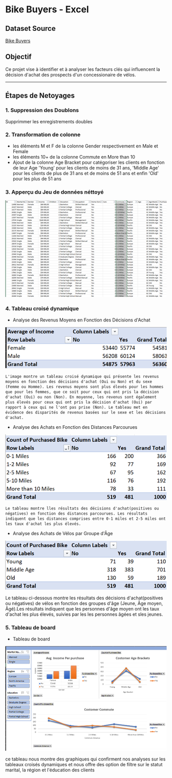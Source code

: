 # Bike Buyers - Excel

## Dataset Source
[Bike Buyers](Excel_Project_Dataset.xlsx)


## Objectif
Ce projet vise à identifier et à analyser les facteurs clés qui influencent la décision d'achat des prospects d'un concessionaire de vélos.

---
## Étapes de Netoyages 

### 1. Suppression des Doublons
Supprimmer les enregistrements doubles
### 2. Transformation de colonne
 - les éléments M et F de la colonne Gender respectivement en Male et Female
 - les éléments 10+ de la colonne Commute en More than 10
 - Ajout de la colonne Age Bracket pour catégoriser les clients en fonction de leur Age 'Young' pour les clients de moins de 31 ans, 'Middle Age' pour les clients de plus de 31 ans et de moins de 51 ans et enfin 'Old' pour les plus de 51 ans
 ### 3. Apperçu du Jeu de données néttoyé

![data sheet](bike_data_sheet.png)
 ### 4. Tableau croisé dynamique 
- Analyse des Revenus Moyens en Fonction des Décisions d'Achat

 ![TCD](avg_income_gender.png)

    L'image montre un tableau croisé dynamique qui présente les revenus moyens en fonction des décisions d'achat (Oui ou Non) et du sexe (Femme ou Homme). Les revenus moyens sont plus élevés pour les hommes que pour les femmes, que ce soit pour ceux qui ont pris la décision d'achat (Oui) ou non (Non). En moyenne, les revenus sont également plus élevés pour ceux qui ont pris la décision d'achat (Oui) par rapport à ceux qui ne l'ont pas prise (Non). Le tableau met en évidence des disparités de revenus basées sur le sexe et les décisions d'achat.

- Analyse des Achats en Fonction des Distances Parcourues

 ![TCD](count_purchased_bike.png)

    Le tableau montre lles résultats des décisions d'achat(positives ou négatives) en fonction des distances parcourues. Les résultats indiquent que les distances comprises entre 0-1 miles et 2-5 miles ont les taux d'achat les plus élevés.

- Analyse des Achats de Vélos par Groupe d'Âge

 ![TCD](count_purchased_bike_1.png)

   Le tableau ci-dessous montre les résultats des décisions d'achat(positives ou négatives) de vélos en fonction des groupes d'âge (Jeune, Âge moyen, Âgé).Les résultats indiquent que les personnes d'âge moyen ont les taux d'achat les plus élevés, suivies par les les personnes âgées et sles jeunes.

 ### 5. Tableau de board 

 - Tableau de board

 ![TCD](bike_dashbord.png)

 ce tableau nous montre des graphiques qui confirment nos analyses sur les tableaux croisés dynamiques et nous offre des option de filtre sur le statut marital, la région et l'éducation des clients